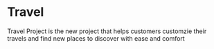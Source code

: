# Travel
Travel Project is the new project that helps customers customzie their travels and find new places to discover with ease and comfort
